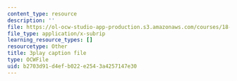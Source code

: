 ```yaml
---
content_type: resource
description: ''
file: https://ol-ocw-studio-app-production.s3.amazonaws.com/courses/18-s997-introduction-to-matlab-programming-fall-2011/b2703d91d4efb022e2543a4257147e30_jTS5ZmrrzMs.srt
file_type: application/x-subrip
learning_resource_types: []
resourcetype: Other
title: 3play caption file
type: OCWFile
uid: b2703d91-d4ef-b022-e254-3a4257147e30
---
```

